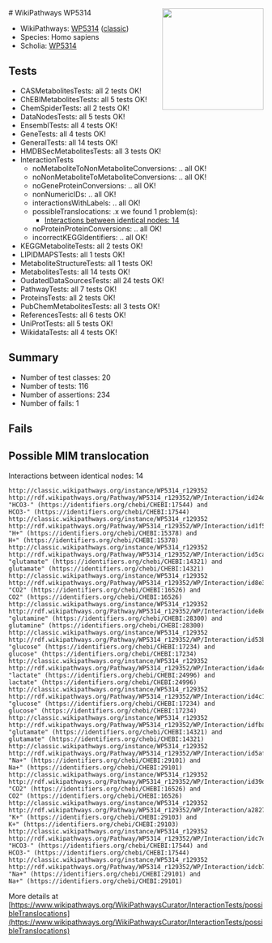 <img style="float: right; width: 200px" src="https://upload.wikimedia.org/wikipedia/commons/thumb/8/83/Wplogo_with_text_500.png/640px-Wplogo_with_text_500.png" />
# WikiPathways WP5314

* WikiPathways: [WP5314](https://wikipathways.org/pathways/WP5314) ([classic](https://classic.wikipathways.org/instance/WP5314))
* Species: Homo sapiens
* Scholia: [WP5314](https://scholia.toolforge.org/wikipathways/WP5314)
## Tests
* CASMetabolitesTests: all 2 tests OK!
* ChEBIMetabolitesTests: all 5 tests OK!
* ChemSpiderTests: all 2 tests OK!
* DataNodesTests: all 5 tests OK!
* EnsemblTests: all 4 tests OK!
* GeneTests: all 4 tests OK!
* GeneralTests: all 14 tests OK!
* HMDBSecMetabolitesTests: all 3 tests OK!
* InteractionTests
    * noMetaboliteToNonMetaboliteConversions: .. all OK!
    * noNonMetaboliteToMetaboliteConversions: .. all OK!
    * noGeneProteinConversions: .. all OK!
    * nonNumericIDs: .. all OK!
    * interactionsWithLabels: .. all OK!
    * possibleTranslocations: .x we found 1 problem(s):
        * [Interactions between identical nodes: 14](#661ebeee)
    * noProteinProteinConversions: .. all OK!
    * incorrectKEGGIdentifiers: .. all OK!
* KEGGMetaboliteTests: all 2 tests OK!
* LIPIDMAPSTests: all 1 tests OK!
* MetaboliteStructureTests: all 1 tests OK!
* MetabolitesTests: all 14 tests OK!
* OudatedDataSourcesTests: all 24 tests OK!
* PathwayTests: all 7 tests OK!
* ProteinsTests: all 2 tests OK!
* PubChemMetabolitesTests: all 3 tests OK!
* ReferencesTests: all 6 tests OK!
* UniProtTests: all 5 tests OK!
* WikidataTests: all 4 tests OK!


## Summary

* Number of test classes: 20
* Number of tests: 116
* Number of assertions: 234
* Number of fails: 1

## Fails

<a name="661ebeee" />

## Possible MIM translocation

Interactions between identical nodes: 14
```
http://classic.wikipathways.org/instance/WP5314_r129352 http://rdf.wikipathways.org/Pathway/WP5314_r129352/WP/Interaction/id24d75b25 "HCO3-" (https://identifiers.org/chebi/CHEBI:17544) and 
HCO3-" (https://identifiers.org/chebi/CHEBI:17544)
http://classic.wikipathways.org/instance/WP5314_r129352 http://rdf.wikipathways.org/Pathway/WP5314_r129352/WP/Interaction/id1f5335c9 "H+" (https://identifiers.org/chebi/CHEBI:15378) and 
H+" (https://identifiers.org/chebi/CHEBI:15378)
http://classic.wikipathways.org/instance/WP5314_r129352 http://rdf.wikipathways.org/Pathway/WP5314_r129352/WP/Interaction/id5ca97d16 "glutamate" (https://identifiers.org/chebi/CHEBI:14321) and 
glutamate" (https://identifiers.org/chebi/CHEBI:14321)
http://classic.wikipathways.org/instance/WP5314_r129352 http://rdf.wikipathways.org/Pathway/WP5314_r129352/WP/Interaction/id8e38f6e7 "CO2" (https://identifiers.org/chebi/CHEBI:16526) and 
CO2" (https://identifiers.org/chebi/CHEBI:16526)
http://classic.wikipathways.org/instance/WP5314_r129352 http://rdf.wikipathways.org/Pathway/WP5314_r129352/WP/Interaction/ide8e3e04f "glutamine" (https://identifiers.org/chebi/CHEBI:28300) and 
glutamine" (https://identifiers.org/chebi/CHEBI:28300)
http://classic.wikipathways.org/instance/WP5314_r129352 http://rdf.wikipathways.org/Pathway/WP5314_r129352/WP/Interaction/id53b50a6e "glucose" (https://identifiers.org/chebi/CHEBI:17234) and 
glucose" (https://identifiers.org/chebi/CHEBI:17234)
http://classic.wikipathways.org/instance/WP5314_r129352 http://rdf.wikipathways.org/Pathway/WP5314_r129352/WP/Interaction/ida4c7d417 "lactate" (https://identifiers.org/chebi/CHEBI:24996) and 
lactate" (https://identifiers.org/chebi/CHEBI:24996)
http://classic.wikipathways.org/instance/WP5314_r129352 http://rdf.wikipathways.org/Pathway/WP5314_r129352/WP/Interaction/id4c1ca33 "glucose" (https://identifiers.org/chebi/CHEBI:17234) and 
glucose" (https://identifiers.org/chebi/CHEBI:17234)
http://classic.wikipathways.org/instance/WP5314_r129352 http://rdf.wikipathways.org/Pathway/WP5314_r129352/WP/Interaction/idfbad38df "glutamate" (https://identifiers.org/chebi/CHEBI:14321) and 
glutamate" (https://identifiers.org/chebi/CHEBI:14321)
http://classic.wikipathways.org/instance/WP5314_r129352 http://rdf.wikipathways.org/Pathway/WP5314_r129352/WP/Interaction/id5affd5c7 "Na+" (https://identifiers.org/chebi/CHEBI:29101) and 
Na+" (https://identifiers.org/chebi/CHEBI:29101)
http://classic.wikipathways.org/instance/WP5314_r129352 http://rdf.wikipathways.org/Pathway/WP5314_r129352/WP/Interaction/id39db684d "CO2" (https://identifiers.org/chebi/CHEBI:16526) and 
CO2" (https://identifiers.org/chebi/CHEBI:16526)
http://classic.wikipathways.org/instance/WP5314_r129352 http://rdf.wikipathways.org/Pathway/WP5314_r129352/WP/Interaction/a2827 "K+" (https://identifiers.org/chebi/CHEBI:29103) and 
K+" (https://identifiers.org/chebi/CHEBI:29103)
http://classic.wikipathways.org/instance/WP5314_r129352 http://rdf.wikipathways.org/Pathway/WP5314_r129352/WP/Interaction/idc7ef6d7b "HCO3-" (https://identifiers.org/chebi/CHEBI:17544) and 
HCO3-" (https://identifiers.org/chebi/CHEBI:17544)
http://classic.wikipathways.org/instance/WP5314_r129352 http://rdf.wikipathways.org/Pathway/WP5314_r129352/WP/Interaction/idcb738b48 "Na+" (https://identifiers.org/chebi/CHEBI:29101) and 
Na+" (https://identifiers.org/chebi/CHEBI:29101)
```

More details at [https://www.wikipathways.org/WikiPathwaysCurator/InteractionTests/possibleTranslocations](https://www.wikipathways.org/WikiPathwaysCurator/InteractionTests/possibleTranslocations)

